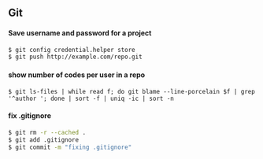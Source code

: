 ## Git

#### Save username and password for a project

```bash
$ git config credential.helper store
$ git push http://example.com/repo.git
```


#### show number of codes per user in a repo

    $ git ls-files | while read f; do git blame --line-porcelain $f | grep '^author '; done | sort -f | uniq -ic | sort -n
    
#### fix .gitignore

```bash
$ git rm -r --cached .
$ git add .gitignore
$ git commit -m "fixing .gitignore"
```
